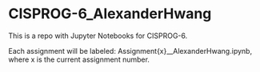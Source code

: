 # CISPROG-6_AlexanderHwang

This is a repo with Jupyter Notebooks for CISPROG-6.

Each assignment will be labeled: Assignment{x}__AlexanderHwang.ipynb, where x is the current assignment number.
